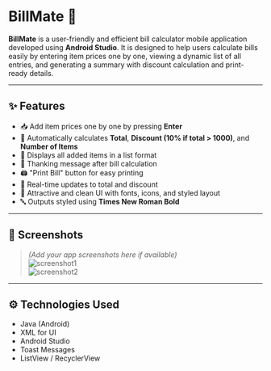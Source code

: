 # BillMate 🧾

**BillMate** is a user-friendly and efficient bill calculator mobile application developed using **Android Studio**. It is designed to help users calculate bills easily by entering item prices one by one, viewing a dynamic list of all entries, and generating a summary with discount calculation and print-ready details.

---

## ✨ Features

- 📥 Add item prices one by one by pressing **Enter**
- 💸 Automatically calculates **Total**, **Discount (10% if total > 1000)**, and **Number of Items**
- 🧾 Displays all added items in a list format
- 🎉 Thanking message after bill calculation
- 🖨️ "Print Bill" button for easy printing
- 🧠 Real-time updates to total and discount
- 🎨 Attractive and clean UI with fonts, icons, and styled layout
- 🔤 Outputs styled using **Times New Roman Bold**

---

## 📱 Screenshots

> *(Add your app screenshots here if available)*  
> ![screenshot1](path/to/screenshot1.png)  
> ![screenshot2](path/to/screenshot2.png)

---

## ⚙️ Technologies Used

- Java (Android)
- XML for UI
- Android Studio
- Toast Messages
- ListView / RecyclerView
